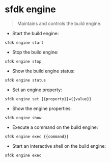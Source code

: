# sfdk engine

> Maintains and controls the build engine.

- Start the build engine:

`sfdk engine start`

- Stop the build engine:

`sfdk engine stop`

- Show the build engine status:

`sfdk engine status`

- Set an engine property:

`sfdk engine set {{property}}={{value}}`

- Show the engine properties:

`sfdk engine show`

- Execute a command on the build engine:

`sfdk engine exec {{command}}`

- Start an interactive shell on the build engine:

`sfdk engine exec`
